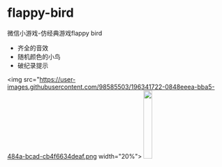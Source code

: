 # flappy-bird

微信小游戏-仿经典游戏flappy bird
- 齐全的音效
- 随机颜色的小鸟
- 破纪录提示




<img src="https://user-images.githubusercontent.com/98585503/196341722-0848eeea-bba5-484a-bcad-cb4f6634deaf.png width="20%">
<img src="https://user-images.githubusercontent.com/98585503/196341722-0848eeea-bba5-484a-bcad-cb4f6634deaf.png" width="20%">



